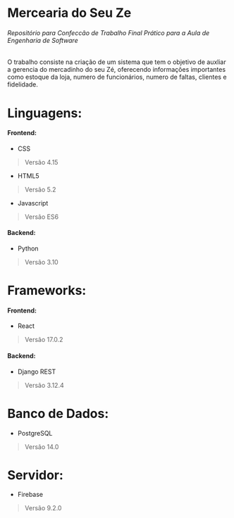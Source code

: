 # Mercearia do Seu Ze 
###### Repositório para Confeccão de Trabalho Final Prático para a Aula de Engenharia de Software

O trabalho consiste na criação de um sistema que tem o objetivo de auxliar a gerencia do mercadinho do seu Zé, oferecendo informações importantes como estoque da loja, numero de funcionários, numero de faltas, clientes e fidelidade.

# Linguagens:
#### Frontend:
- CSS
> Versão 4.15
- HTML5
> Versão 5.2
- Javascript
> Versão ES6
#### Backend:
- Python
> Versão 3.10

# Frameworks:
#### Frontend:
- React
> Versão 17.0.2
#### Backend:
- Django REST 
> Versão 3.12.4

# Banco de Dados:
- PostgreSQL
> Versão 14.0

# Servidor:
- Firebase 
> Versão 9.2.0

